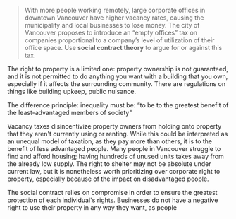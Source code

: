 > With more people working remotely, large corporate offices in downtown Vancouver have higher vacancy rates, causing the municipality and local businesses to lose money. The city of Vancouver proposes to introduce an “empty offices” tax on companies proportional to a company’s level of utilization of their office space. Use **social contract theory** to argue for or against this tax.

The right to property is a limited one: property ownership is not guaranteed, and it is not permitted to do anything you want with a building that you own, especially if it affects the surrounding community. There are regulations on things like building upkeep, public nuisance. 

The difference principle: inequality must be: “to be to the greatest benefit of the least-advantaged members of society"

Vacancy taxes disincentivize property owners from holding onto property that they aren't currently using or renting. While this could be interpreted as an unequal model of taxation, as they pay more than others, it is to the benefit of less advantaged people. Many people in Vancouver struggle to find and afford housing; having hundreds of unused units takes away from the already low supply. The right to shelter may not be absolute under current law, but it is nonetheless worth prioritizing over corporate right to property, especially because of the impact on disadvantaged people. 

The social contract relies on compromise in order to ensure the greatest protection of each individual's rights. Businesses do not have a negative right to use their property in any way they want, as people